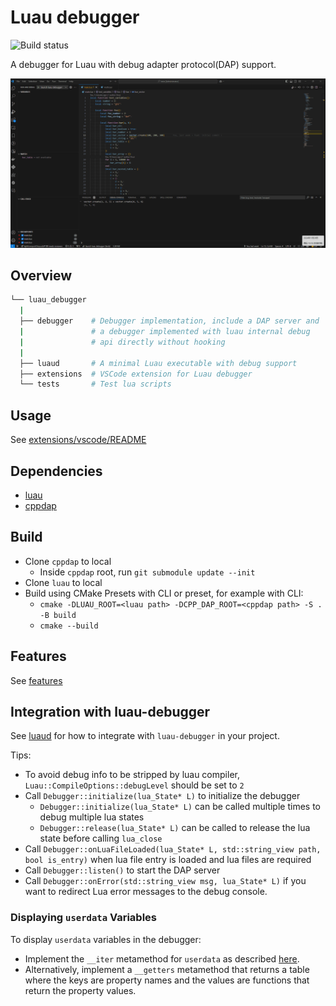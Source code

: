 # Luau debugger
![Build status](https://github.com/sssooonnnggg/luau-debugger/actions/workflows/build.yml/badge.svg?branch=master)

A debugger for Luau with debug adapter protocol(DAP) support.

![](docs/demo.gif)

## Overview

```bash
└── luau_debugger
  |
  ├── debugger    # Debugger implementation, include a DAP server and
  |               # a debugger implemented with luau internal debug
  |               # api directly without hooking
  |
  ├── luaud       # A minimal Luau executable with debug support
  ├── extensions  # VSCode extension for Luau debugger
  └── tests       # Test lua scripts
```

## Usage

See [extensions/vscode/README](./extensions/vscode/README.md)

## Dependencies

- [luau](https://github.com/luau-lang/luau)
- [cppdap](https://github.com/sssooonnnggg/cppdap)

## Build
- Clone `cppdap` to local
  - Inside `cppdap` root, run `git submodule update --init`
- Clone `luau` to local
- Build using CMake Presets with CLI or preset, for example with CLI:
  - `cmake -DLUAU_ROOT=<luau path> -DCPP_DAP_ROOT=<cppdap path> -S . -B build`
  - `cmake --build`

## Features

See [features](./extensions/vscode/README.md#features)

## Integration with luau-debugger

See [luaud](./luaud/main.cpp) for how to integrate with `luau-debugger` in your project.

Tips:
- To avoid debug info to be stripped by luau compiler, `Luau::CompileOptions::debugLevel` should be set to `2`
- Call `Debugger::initialize(lua_State* L)` to initialize the debugger
  - `Debugger::initialize(lua_State* L)` can be called multiple times to debug multiple lua states
  - `Debugger::release(lua_State* L)` can be called to release the lua state before calling `lua_close`
- Call `Debugger::onLuaFileLoaded(lua_State* L, std::string_view path, bool is_entry)` when lua file entry is loaded and lua files are required
- Call `Debugger::listen()` to start the DAP server
- Call `Debugger::onError(std::string_view msg, lua_State* L)` if you want to redirect Lua error messages to the debug console.

### Displaying `userdata` Variables

To display `userdata` variables in the debugger:
- Implement the `__iter` metamethod for `userdata` as described [here](https://github.com/luau-lang/rfcs/blob/master/docs/generalized-iteration.md).
- Alternatively, implement a `__getters` metamethod that returns a table where the keys are property names and the values are functions that return the property values.
